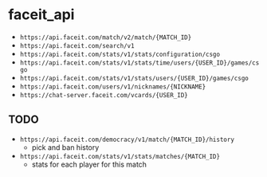 # faceit_api

- `https://api.faceit.com/match/v2/match/{MATCH_ID}`
- `https://api.faceit.com/search/v1`
- `https://api.faceit.com/stats/v1/stats/configuration/csgo`
- `https://api.faceit.com/stats/v1/stats/time/users/{USER_ID}/games/csgo`
- `https://api.faceit.com/stats/v1/stats/users/{USER_ID}/games/csgo`
- `https://api.faceit.com/users/v1/nicknames/{NICKNAME}`
- `https://chat-server.faceit.com/vcards/{USER_ID}`

## TODO

- `https://api.faceit.com/democracy/v1/match/{MATCH_ID}/history`
  - pick and ban history
- `https://api.faceit.com/stats/v1/stats/matches/{MATCH_ID}`
  - stats for each player for this match
